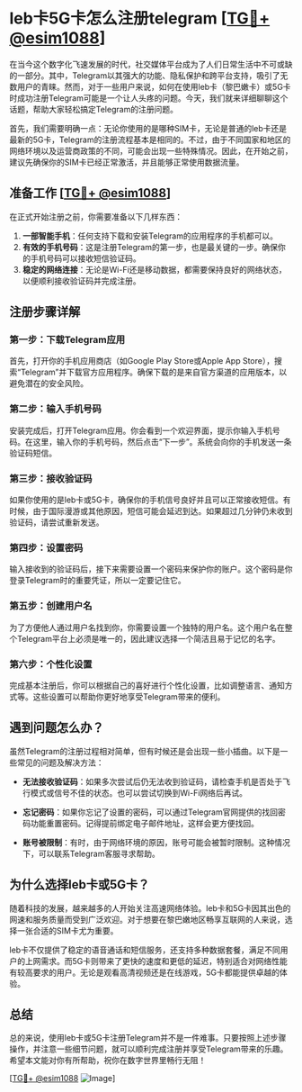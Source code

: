 # leb卡5G卡怎么注册telegram [[TG💪+ @esim1088](https://t.me/s/esim1088)]

在当今这个数字化飞速发展的时代，社交媒体平台成为了人们日常生活中不可或缺的一部分。其中，Telegram以其强大的功能、隐私保护和跨平台支持，吸引了无数用户的青睐。然而，对于一些用户来说，如何在使用leb卡（黎巴嫩卡）或5G卡时成功注册Telegram可能是一个让人头疼的问题。今天，我们就来详细聊聊这个话题，帮助大家轻松搞定Telegram的注册问题。

首先，我们需要明确一点：无论你使用的是哪种SIM卡，无论是普通的leb卡还是最新的5G卡，Telegram的注册流程基本是相同的。不过，由于不同国家和地区的网络环境以及运营商政策的不同，可能会出现一些特殊情况。因此，在开始之前，建议先确保你的SIM卡已经正常激活，并且能够正常使用数据流量。

## 准备工作 [[TG💪+ @esim1088](https://t.me/s/esim1088)]

在正式开始注册之前，你需要准备以下几样东西：

1. **一部智能手机**：任何支持下载和安装Telegram的应用程序的手机都可以。
2. **有效的手机号码**：这是注册Telegram的第一步，也是最关键的一步。确保你的手机号码可以接收短信验证码。
3. **稳定的网络连接**：无论是Wi-Fi还是移动数据，都需要保持良好的网络状态，以便顺利接收验证码并完成注册。

## 注册步骤详解

### 第一步：下载Telegram应用

首先，打开你的手机应用商店（如Google Play Store或Apple App Store），搜索“Telegram”并下载官方应用程序。确保下载的是来自官方渠道的应用版本，以避免潜在的安全风险。

### 第二步：输入手机号码

安装完成后，打开Telegram应用。你会看到一个欢迎界面，提示你输入手机号码。在这里，输入你的手机号码，然后点击“下一步”。系统会向你的手机发送一条验证码短信。

### 第三步：接收验证码

如果你使用的是leb卡或5G卡，确保你的手机信号良好并且可以正常接收短信。有时候，由于国际漫游或其他原因，短信可能会延迟到达。如果超过几分钟仍未收到验证码，请尝试重新发送。

### 第四步：设置密码

输入接收到的验证码后，接下来需要设置一个密码来保护你的账户。这个密码是你登录Telegram时的重要凭证，所以一定要记住它。

### 第五步：创建用户名

为了方便他人通过用户名找到你，你需要设置一个独特的用户名。这个用户名在整个Telegram平台上必须是唯一的，因此建议选择一个简洁且易于记忆的名字。

### 第六步：个性化设置

完成基本注册后，你可以根据自己的喜好进行个性化设置，比如调整语言、通知方式等。这些设置可以帮助你更好地享受Telegram带来的便利。

## 遇到问题怎么办？

虽然Telegram的注册过程相对简单，但有时候还是会出现一些小插曲。以下是一些常见的问题及解决方法：

- **无法接收验证码**：如果多次尝试后仍无法收到验证码，请检查手机是否处于飞行模式或信号不佳的状态。也可以尝试切换到Wi-Fi网络后再试。
  
- **忘记密码**：如果你忘记了设置的密码，可以通过Telegram官网提供的找回密码功能重置密码。记得提前绑定电子邮件地址，这样会更方便找回。

- **账号被限制**：有时，由于网络环境的原因，账号可能会被暂时限制。这种情况下，可以联系Telegram客服寻求帮助。

## 为什么选择leb卡或5G卡？

随着科技的发展，越来越多的人开始关注高速网络体验。leb卡和5G卡因其出色的网速和服务质量而受到广泛欢迎。对于想要在黎巴嫩地区畅享互联网的人来说，选择一张合适的SIM卡尤为重要。

leb卡不仅提供了稳定的语音通话和短信服务，还支持多种数据套餐，满足不同用户的上网需求。而5G卡则带来了更快的速度和更低的延迟，特别适合对网络性能有较高要求的用户。无论是观看高清视频还是在线游戏，5G卡都能提供卓越的体验。

## 总结

总的来说，使用leb卡或5G卡注册Telegram并不是一件难事。只要按照上述步骤操作，并注意一些细节问题，就可以顺利完成注册并享受Telegram带来的乐趣。希望本文能对你有所帮助，祝你在数字世界里畅行无阻！

[[TG💪+ @esim1088](https://t.me/s/esim1088) ![Image](https://i.postimg.cc/4NQfJmqS/Snipaste-2025-05-13-00-14-12.png)]